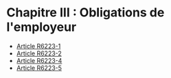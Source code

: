 # Chapitre III : Obligations de l'employeur

* [Article R6223-1](./LEGIARTI000025026913.md)
* [Article R6223-2](./LEGIARTI000025026917.md)
* [Article R6223-4](./LEGIARTI000025026920.md)
* [Article R6223-5](./LEGIARTI000018524012.md)
